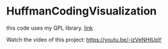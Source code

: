 # HuffmanCodingVisualization

this code uses my QPL library. [link](https://github.com/gravitycontained/QPL)

Watch the video of this project: https://youtu.be/-jzVeNHtUpY 
